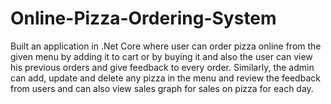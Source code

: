 # Online-Pizza-Ordering-System
Built an application in .Net Core where user can order pizza online from the given menu by adding it to cart or by buying it and also the user can view his previous orders and give feedback to every order. Similarly, the admin can add, update and delete any pizza in the menu and review the feedback from users and can also view sales graph for sales on pizza for each day.
